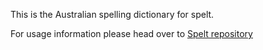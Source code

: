 
This is the Australian spelling dictionary for spelt.

For usage information please head over to [Spelt repository](https://github.com/alexcorvi/spelt/)